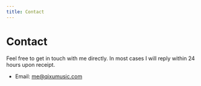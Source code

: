 ```yaml
---
title: Contact
---
```

# Contact

Feel free to get in touch with me directly. In most cases I will reply within 24 hours upon receipt.

- Email: [me@qixumusic.com](mailto:me@qixumusic.com)